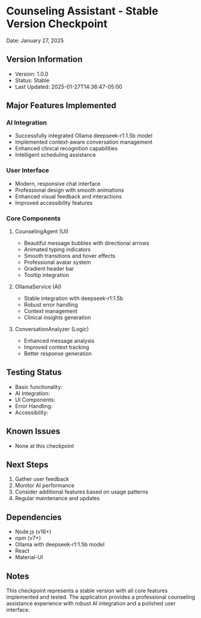 # Counseling Assistant - Stable Version Checkpoint
Date: January 27, 2025

## Version Information
- Version: 1.0.0
- Status: Stable
- Last Updated: 2025-01-27T14:36:47-05:00

## Major Features Implemented

### AI Integration
- Successfully integrated Ollama deepseek-r1:1.5b model
- Implemented context-aware conversation management
- Enhanced clinical recognition capabilities
- Intelligent scheduling assistance

### User Interface
- Modern, responsive chat interface
- Professional design with smooth animations
- Enhanced visual feedback and interactions
- Improved accessibility features

### Core Components
1. CounselingAgent (UI)
   - Beautiful message bubbles with directional arrows
   - Animated typing indicators
   - Smooth transitions and hover effects
   - Professional avatar system
   - Gradient header bar
   - Tooltip integration

2. OllamaService (AI)
   - Stable integration with deepseek-r1:1.5b
   - Robust error handling
   - Context management
   - Clinical insights generation

3. ConversationAnalyzer (Logic)
   - Enhanced message analysis
   - Improved context tracking
   - Better response generation

## Testing Status
- Basic functionality: 
- AI Integration: 
- UI Components: 
- Error Handling: 
- Accessibility: 

## Known Issues
- None at this checkpoint

## Next Steps
1. Gather user feedback
2. Monitor AI performance
3. Consider additional features based on usage patterns
4. Regular maintenance and updates

## Dependencies
- Node.js (v16+)
- npm (v7+)
- Ollama with deepseek-r1:1.5b model
- React
- Material-UI

## Notes
This checkpoint represents a stable version with all core features implemented and tested. The application provides a professional counseling assistance experience with robust AI integration and a polished user interface.
